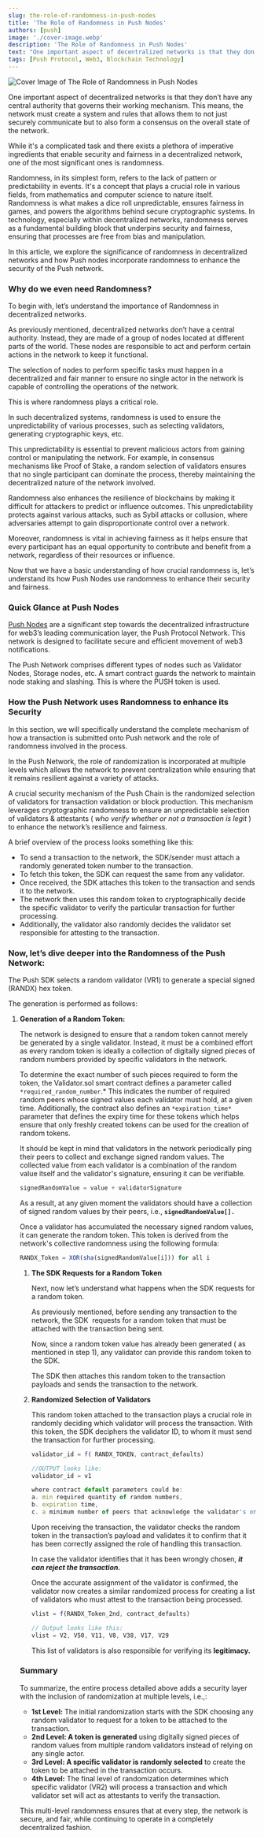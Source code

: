 ```yaml
---
slug: the-role-of-randomness-in-push-nodes
title: 'The Role of Randomness in Push Nodes'
authors: [push]
image: './cover-image.webp'
description: 'The Role of Randomness in Push Nodes'
text: "One important aspect of decentralized networks is that they don’t have any central authority that governs their working mechanism."
tags: [Push Protocol, Web3, Blockchain Technology]
---
```


![Cover Image of The Role of Randomness in Push Nodes ](./cover-image.webp)

<!--truncate-->

One important aspect of decentralized networks is that they don’t have any central authority that governs their working mechanism. This means, the network must create a system and rules that allows them to not just securely communicate but to also form a consensus on the overall state of the network.

While it's a complicated task and there exists a plethora of imperative ingredients that enable security and fairness in a decentralized network, one of the most significant ones is randomness.

Randomness, in its simplest form, refers to the lack of pattern or predictability in events. It's a concept that plays a crucial role in various fields, from mathematics and computer science to nature itself. Randomness is what makes a dice roll unpredictable, ensures fairness in games, and powers the algorithms behind secure cryptographic systems. In technology, especially within decentralized networks, randomness serves as a fundamental building block that underpins security and fairness, ensuring that processes are free from bias and manipulation.

In this article, we explore the significance of randomness in decentralized networks and how Push nodes incorporate randomness to enhance the security of the Push network.

### Why do we even need Randomness?

To begin with, let’s understand the importance of Randomness in decentralized networks.

As previously mentioned, decentralized networks don’t have a central authority. Instead, they are made of a group of nodes located at different parts of the world. These nodes are responsible to act and perform certain actions in the network to keep it functional.

The selection of nodes to perform specific tasks must happen in a decentralized and fair manner to ensure no single actor in the network is capable of controlling the operations of the network.

This is where randomness plays a critical role.

In such decentralized systems, randomness is used to ensure the unpredictability of various processes, such as selecting validators, generating cryptographic keys, etc. 

This unpredictability is essential to prevent malicious actors from gaining control or manipulating the network. For example, in consensus mechanisms like Proof of Stake, a random selection of validators ensures that no single participant can dominate the process, thereby maintaining the decentralized nature of the network involved.

Randomness also enhances the resilience of blockchains by making it difficult for attackers to predict or influence outcomes. This unpredictability protects against various attacks, such as Sybil attacks or collusion, where adversaries attempt to gain disproportionate control over a network.

Moreover, randomness is vital in achieving fairness as it helps ensure that every participant has an equal opportunity to contribute and benefit from a network, regardless of their resources or influence.

Now that we have a basic understanding of how crucial randomness is, let’s understand its how Push Nodes use randomness to enhance their security and fairness.

### Quick Glance at Push Nodes

[Push Nodes](https://push.org/blog/explaining-push-nodes/) are a significant step towards the decentralized infrastructure for web3’s leading communication layer, the Push Protocol Network. This network is designed to facilitate secure and efficient movement of web3 notifications. 

The Push Network comprises different types of nodes such as Validator Nodes, Storage nodes, etc. A smart contract guards the network to maintain node staking and slashing. This is where the PUSH token is used.

### How the Push Network uses Randomness to enhance its Security

In this section, we will specifically understand the complete mechanism of how a transaction is submitted onto Push network and the role of randomness involved in the process.

In the Push Network, the role of randomization is incorporated at multiple levels which allows the network to prevent centralization while ensuring that it remains resilient against a variety of attacks. 

A crucial security mechanism of the Push Chain is the randomized selection of validators for transaction validation or block production. This mechanism leverages cryptographic randomness to ensure an unpredictable selection of validators & attestants ( *who verify whether or not a transaction is legit* ) to enhance the network’s resilience and fairness.

A brief overview of the process looks something like this:

- To send a transaction to the network, the SDK/sender must attach a randomly generated token number to the transaction.
- To fetch this token, the SDK can request the same from any validator.
- Once received, the SDK attaches this token to the transaction and sends it to the network.
- The network then uses this random token to cryptographically decide the specific validator to verify the particular transaction for further processing.
- Additionally, the validator also randomly decides the validator set responsible for attesting to the transaction.

### **Now, let’s dive deeper into the Randomness of the Push Network:**

The Push SDK selects a random validator (VR1) to generate a special signed (RANDX) hex token. 

The generation is performed as follows:

1. **Generation of a Random Token:**
    
    The network is designed to ensure that a random token cannot merely be generated by a single validator. Instead, it must be a combined effort as every random token is ideally a collection of digitally signed pieces of random numbers provided by specific validators in the network.
    
    To determine the exact number of such pieces required to form the token, the Validator.sol smart contract defines a parameter called `*required_random_number`.* This indicates the number of required random peers whose signed values each validator must hold, at a given time. Additionally, the contract also defines an `*expiration_time*` parameter that defines the expiry time for these tokens which helps ensure that only freshly created tokens can be used for the creation of random tokens.
    
    It should be kept in mind that validators in the network periodically ping their peers to collect and exchange signed random values. The collected value from each validator is a combination of the random value itself and the validator's signature, ensuring it can be verifiable.
    
    ```jsx
    signedRandomValue = value + validatorSignature
    ```
    
    As a result, at any given moment the validators should have a collection of signed random values by their peers, i.e., **`signedRandomValue[].`**
    
    Once a validator has accumulated the necessary signed random values, it can generate the random token. This token is derived from the network's collective randomness using the following formula:
    
    ```jsx
    RANDX_Token = XOR(sha(signedRandomValue[i])) for all i
    ```
    
    1. **The SDK Requests for a Random Token** 
        
        Next, now let’s understand what happens when the SDK requests for a random token.
        
        As previously mentioned, before sending any transaction to the network, the SDK  requests for a random token that must be attached with the transaction being sent.
        
        Now, since a random token value has already been generated ( as mentioned in step 1), any validator can provide this random token to the SDK.
        
        The SDK then attaches this random token to the transaction payloads and sends the transaction to the network.
        
    2. **Randomized Selection of Validators**
        
        This random token attached to the transaction plays a crucial role in randomly deciding which validator will process the transaction. With this token, the SDK deciphers the validator ID, to whom it must send the transaction for further processing. 
        
        ```jsx
        validator_id = f( RANDX_TOKEN, contract_defaults)
        
        //OUTPUT looks like: 
        validator_id = v1
        
        where contract default parameters could be:
        a. min required quantity of random numbers,
        b. expiration time,
        c. a minimum number of peers that acknowledge the validator's online status.
        ```
        
        Upon receiving the transaction, the validator checks the random token in the transaction’s payload and validates it to confirm that it has been correctly assigned the role of handling this transaction. 
        
        In case the validator identifies that it has been wrongly chosen, ***it can reject the transaction.***
        
        Once the accurate assignment of the validator is confirmed, the validator now creates a similar randomized process for creating a list of validators who must attest to the transaction being processed.
        
        ```jsx
        vlist = f(RANDX_Token_2nd, contract_defaults)
        
        // Output looks like this:
        vlist = V2, V50, V11, V8, V38, V17, V29
        ```
        
        This list of validators is also responsible for verifying its **legitimacy.**
        
    
    ### Summary
    
    To summarize, the entire process detailed above adds a security layer with the inclusion of randomization at multiple levels, i.e.,:
    
    - **1st Level:** The initial randomization starts with the SDK choosing any random validator to request for a token to be attached to the transaction.
    - **2nd Level: A token is generated** using digitally signed pieces of random values from multiple random validators instead of relying on any single actor.
    - **3rd Level: A specific validator is randomly selected** to create the token to be attached in the transaction occurs.
    - **4th Level:** The final level of randomization determines which specific validator (VR2) will process a transaction and which validator set will act as attestants to verify the transaction.
    
    This multi-level randomness ensures that at every step, the network is secure, and fair, while continuing to operate in a completely decentralized fashion.
    
